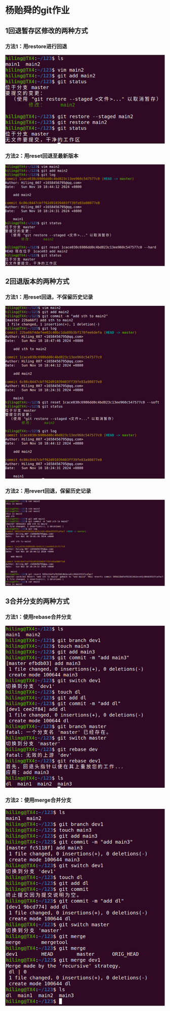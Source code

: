 # 杨贻舜的git作业

## 1回退暂存区修改的两种方式
### 方法1：用restore进行回退
![](./git/1.1.png)
### 方法2：用reset回退至最新版本
![](./git/1.2.png)
## 2回退版本的两种方式
### 方法1：用reset回退，不保留历史记录
![](./git/2.1.png)
### 方法2：用revert回退，保留历史记录
![](./git/2.2.png)
## 3合并分支的两种方式
### 方法1：使用rebase合并分支
![](./git/3.1.png)
### 方法2：使用merge合并分支
![](./git/3.2.png)

